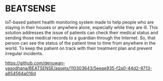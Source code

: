 # BEATSENSE

 IoT-based patient health monitoring system made to help people who are staying in their houses or anywhere alone, especially while they are ill. This solution addresses the issue of patients can check their medical status and sending those medical records to a guardian through the Internet. So, that person can see the status of the patient time to time from anywhere in the world. To keep the patient on track with their treatment plan and prevent irregular incidents.


https://github.com/denuwan-yasodhana/BEATSENSE/assets/110303643/5eeae935-f2a0-44d2-9713-a854564a016d

